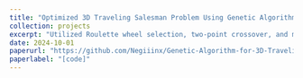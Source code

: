 ```yaml
---
title: "Optimized 3D Traveling Salesman Problem Using Genetic Algorithms"
collection: projects
excerpt: "Utilized Roulette wheel selection, two-point crossover, and mutation methods."
date: 2024-10-01
paperurl: "https://github.com/Negiiinx/Genetic-Algorithm-for-3D-Traveling-Salesman-Problem-TSP-"
paperlabel: "[code]"
---
```

